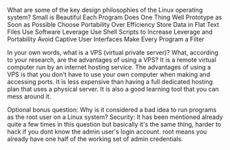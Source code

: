 <!-- Release 1 -->
What are some of the key design philosophies of the Linux operating system?
Small is Beautiful
Each Program Does One Thing Well
Prototype as Soon as Possible
Choose Portability Over Efficiency
Store Data in Flat Text Files
Use Software Leverage
Use Shell Scripts to Increase Leverage and Portability
Avoid Captive User Interfaces
Make Every Program a Filter

In your own words, what is a VPS (virtual private server)? What, according to your research, are the advantages of using a VPS?
It is a remote virtual computer run by an internet hosting service.
The advantages of using a VPS is that you don't have to use your own computer when making and accessing ports.
It is less expensive than having a full dedicated hosting plan that uses a physical server.
It is also a good learning tool that you can mess around it. 

Optional bonus question: Why is it considered a bad idea to run programs as the root user on a Linux system?
Security: It has been mentioned already quite a few times in this question but basically it's the same thing, harder to hack if you dont know the admin user's login account. root means you already have one half of the working set of admin credentials.

